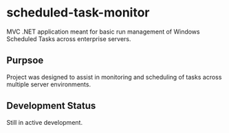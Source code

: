 # scheduled-task-monitor
MVC .NET application meant for basic run management of Windows Scheduled Tasks across enterprise servers.

## Purpsoe

Project was designed to assist in monitoring and scheduling of tasks across multiple server environments.

## Development Status

Still in active development. 

